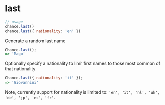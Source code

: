 # last

```js
// usage
chance.last()
chance.last({ nationality: 'en' })
```

Generate a random last name

```js
Chance.last();
=> 'Mago'
```

Optionally specify a nationality to limit first names to those most common of that nationality

```js
Chance.last({ nationality: 'it' });
=> 'Giovannini'
```

Note, currently support for nationality is limited to: `'en', 'it', 'nl', 'uk', 'de', 'jp', 'es', 'fr'`.
